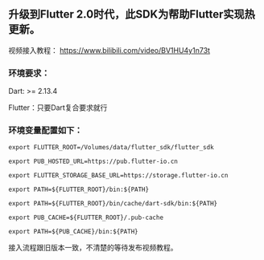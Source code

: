 ## 升级到Flutter 2.0时代，此SDK为帮助Flutter实现热更新。

视频接入教程：
https://www.bilibili.com/video/BV1HU4y1n73t

### 环境要求：

Dart: >= 2.13.4

Flutter：只要Dart复合要求就行

### 环境变量配置如下：

```shell
export FLUTTER_ROOT=/Volumes/data/flutter_sdk/flutter_sdk

export PUB_HOSTED_URL=https://pub.flutter-io.cn

export FLUTTER_STORAGE_BASE_URL=https://storage.flutter-io.cn

export PATH=${FLUTTER_ROOT}/bin:${PATH}

export PATH=${FLUTTER_ROOT}/bin/cache/dart-sdk/bin:${PATH}

export PUB_CACHE=${FLUTTER_ROOT}/.pub-cache

export PATH=${PUB_CACHE}/bin:${PATH}

```


接入流程跟旧版本一致，不清楚的等待发布视频教程。
